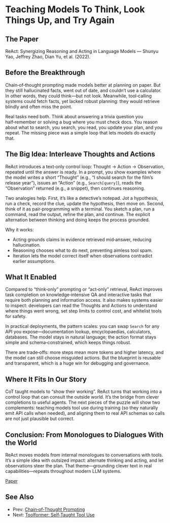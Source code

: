 # Teaching Models To Think, Look Things Up, and Try Again

## The Paper

ReAct: Synergizing Reasoning and Acting in Language Models — Shunyu Yao,
Jeffrey Zhao, Dian Yu, et al. (2022).

## Before the Breakthrough

Chain‑of‑thought prompting made models better at planning on paper. But they
still hallucinated facts, went out of date, and couldn’t use a calculator. In
other words, they could think—but not look. Meanwhile, tool‑calling systems
could fetch facts, yet lacked robust planning: they would retrieve blindly and
often miss the point.

Real tasks need both. Think about answering a trivia question you half‑remember
or solving a bug where you must check docs. You reason about what to search,
you search, you read, you update your plan, and you repeat. The missing piece
was a simple loop that lets models do exactly that.

## The Big Idea: Interleave Thoughts and Actions

ReAct introduces a text‑only control loop: Thought → Action → Observation,
repeated until the answer is ready. In a prompt, you show examples where the
model writes a short “Thought” (e.g., “I should search for the film’s release
year”), issues an “Action” (e.g., `Search[query]`), reads the “Observation”
returned (e.g., a snippet), then continues reasoning.

Two analogies help. First, it’s like a detective’s notepad. Jot a hypothesis,
run a check, record the clue, update the hypothesis, then move on. Second,
think of it as pair‑programming with a terminal. You sketch a plan, run a
command, read the output, refine the plan, and continue. The explicit alternation
between thinking and doing keeps the process grounded.

Why it works:
- Acting grounds claims in evidence retrieved mid‑answer, reducing hallucination.
- Reasoning chooses what to do next, preventing aimless tool spam.
- Iteration lets the model correct itself when observations contradict earlier
  assumptions.

## What It Enabled

Compared to “think‑only” prompting or “act‑only” retrieval, ReAct improves task
completion on knowledge‑intensive QA and interactive tasks that require both
planning and information access. It also makes systems easier to inspect:
developers can read the Thoughts and Actions to understand where things went
wrong, set step limits to control cost, and whitelist tools for safety.

In practical deployments, the pattern scales: you can swap `Search` for any API
you expose—documentation lookup, encyclopaedias, calculators, databases. The
model stays in natural language; the action format stays simple and
schema‑constrained, which keeps things robust.

There are trade‑offs: more steps mean more tokens and higher latency, and the
model can still choose misguided actions. But the blueprint is reusable and
transparent, which is a huge win for debugging and governance.

## Where It Fits In Our Story

CoT taught models to “show their working”. ReAct turns that working into a
control loop that can consult the outside world. It’s the bridge from clever
completions to useful agents. The next pieces of the puzzle will show two
complements: teaching models tool use during training (so they naturally emit
API calls when needed), and aligning them to real API schemas so calls are not
just plausible but correct.

## Conclusion: From Monologues to Dialogues With the World

ReAct moves models from internal monologues to conversations with tools. It’s a
simple idea with outsized impact: alternate thinking and acting, and let
observations steer the plan. That theme—grounding clever text in real
capabilities—repeats throughout modern LLM systems.

[Paper](llm_papers_syllabus/ReAct_Reasoning_and_Acting_Yao_2022.pdf)
## See Also
- Prev: [Chain‑of‑Thought Prompting](23-chain-of-thought-reasoning-wei-2022.md)
- Next: [Toolformer: Self‑Taught Tool Use](25-toolformer-llms-use-tools-schick-2023.md)

